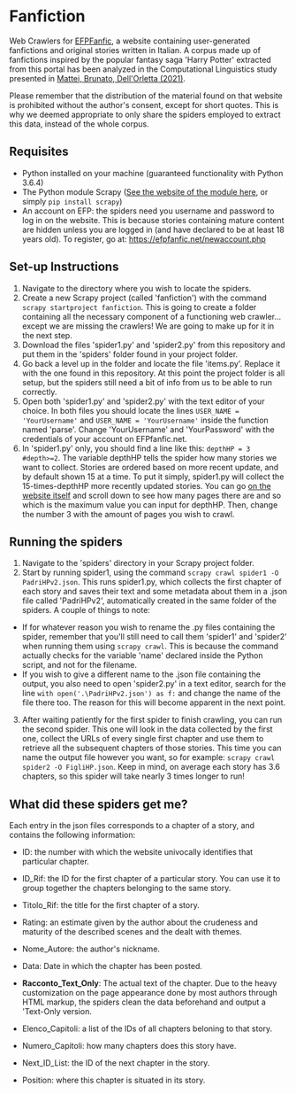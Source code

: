 # Fanfiction
Web Crawlers for [EFPFanfic](https://efpfanfic.net/), a website containing user-generated fanfictions and original stories written in Italian. A corpus made up of fanfictions inspired by the popular fantasy saga 'Harry Potter' extracted from this portal has been analyzed in the Computational Linguistics study presented in [Mattei, Brunato, Dell'Orletta (2021)](http://ceur-ws.org/Vol-2769/paper_52.pdf).

Please remember that the distribution of the material found on that website is prohibited without the author's consent, except for short quotes. This is why we deemed appropriate to only share the spiders employed to extract this data, instead of the whole corpus.

## Requisites
* Python installed on your machine (guaranteed functionality with Python 3.6.4)
* The Python module Scrapy ([See the website of the module here](https://scrapy.org/), or simply `pip install scrapy`)
* An account on EFP: the spiders need you username and password to log in on the website. This is because stories containing mature content are hidden unless you are logged in (and have declared to be at least 18 years old). To register, go at: https://efpfanfic.net/newaccount.php

## Set-up Instructions
1. Navigate to the directory where you wish to locate the spiders.
2. Create a new Scrapy project (called 'fanfiction') with the command `scrapy startproject fanfiction`. This is going to create a folder containing all the necessary component of a functioning web crawler... except we are missing the crawlers! We are going to make up for it in the next step.
3. Download the files 'spider1.py' and 'spider2.py' from this repository and put them in the 'spiders' folder found in your project folder. 
4. Go back a level up in the folder and locate the file 'items.py'. Replace it with the one found in this repository. At this point the project folder is all setup, but the spiders still need a bit of info from us to be able to run correctly.
5. Open both 'spider1.py' and 'spider2.py' with the text editor of your choice. In both files you should locate the lines `USER_NAME = 'YourUsername'` and `USER_NAME = 'YourUsername'` inside the function named 'parse'. Change 'YourUsername' and 'YourPassword' with the credentials of your account on EFPfanfic.net.
6. In 'spider1.py' only, you should find a line like this: `depthHP = 3 #depth>=2`. The variable depthHP tells the spider how many stories we want to collect. Stories are ordered based on more recent update, and by default shown 15 at a time. To put it simply, spider1.py will collect the 15-times-depthHP more recently updated stories. You can go [on the website itself](https://efpfanfic.net/categories.php?catid=47&parentcatid=47&offset=0&pagina=1&ratinglist=&charlist1=&charlist2=&genrelist=&warninglist1=&warninglist2=&completelist=&capitolilist=&colloclist=&tipocoplist=&coppielist=&avvertlist1=&avvertlist2=) and scroll down to see how many pages there are and so which is the maximum value you can input for depthHP. Then, change the number 3 with the amount of pages you wish to crawl.

## Running the spiders
1. Navigate to the 'spiders' directory in your Scrapy project folder.
2. Start by running spider1, using the command `scrapy crawl spider1 -O PadriHPv2.json`. This runs spider1.py, which collects the first chapter of each story and saves their text and some metadata about them in a .json file called 'PadriHPv2', automatically created in the same folder of the spiders. A couple of things to note: 
  * If for whatever reason you wish to rename the .py files containing the spider, remember that you'll still need to call them 'spider1' and 'spider2' when running them using `scrapy crawl`. This is because the command actually checks for the variable 'name' declared inside the Python script, and not for the filename. 
  * If you wish to give a different name to the .json file containing the output, you also need to open 'spider2.py' in a text editor, search for the line `with open('.\PadriHPv2.json') as f:` and change the name of the file there too. The reason for this will become apparent in the next point.
3. After waiting patiently for the first spider to finish crawling, you can run the second spider. This one will look in the data collected by the first one, collect the URLs of every single first chapter and use them to retrieve all the subsequent chapters of those stories. This time you can name the output file however you want, so for example: `scrapy crawl spider2 -O FigliHP.json`. Keep in mind, on average each story has 3.6 chapters, so this spider will take nearly 3 times longer to run!

## What did these spiders get me?
Each entry in the json files corresponds to a chapter of a story, and contains the following information:
* ID: the number with which the website univocally identifies that particular chapter.
* ID_Rif: the ID for the first chapter of a particular story. You can use it to group together the chapters belonging to the same story.
* Titolo_Rif: the title for the first chapter of a story.
* Rating: an estimate given by the author about the crudeness and maturity of the described scenes and the dealt with themes.
* Nome_Autore: the author's nickname.
* Data: Date in which the chapter has been posted.
* **Racconto_Text_Only**: The actual text of the chapter. Due to the heavy customization on the page appearance done by most authors through HTML markup, the spiders clean the data beforehand and output a 'Text-Only version. 

* Elenco_Capitoli: a list of the IDs of all chapters beloning to that story.
* Numero_Capitoli: how many chapters does this story have.
* Next_ID_List: the ID of the next chapter in the story.
* Position: where this chapter is situated in its story.

